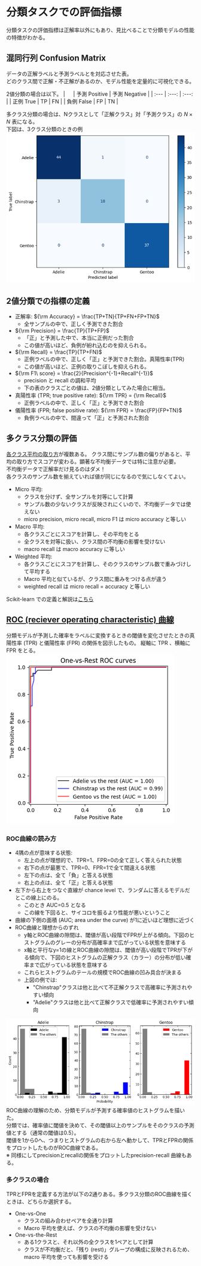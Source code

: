 # 分類タスクでの評価指標
分類タスクの評価指標は正解率以外にもあり、見比べることで分類モデルの性能の特徴がわかる。

## 混同行列 Confusion Matrix

データの正解ラベルと予測ラベルとを対応させた表。  
どのクラス間で正解・不正解があるのか、モデル性能を定量的に可視化できる。

2値分類の場合は以下。
| 　 | 予測 Positive | 予測 Negative |
| :--- | :---: | :---: |
| 正例 True | TP | FN |
| 負例 False | FP | TN |

多クラス分類の場合は、Nクラスとして「正解クラス」対「予測クラス」の $N \times N$ 表になる。  
下図は、3クラス分類のときの例
![confusion_matrix_penguins](figures_dir/confusion_matrix_penguins.png)


## 2値分類での指標の定義
* 正解率: ${\rm Accuracy} = \frac{TP+TN}{TP+FN+FP+TN}$  
  * 全サンプルの中で、正しく予測できた割合
* ${\rm Precision} = \frac{TP}{TP+FP}$  
  * 「正」と予測した中で、本当に正例だった割合  
  * この値が高いほど、負例が紛れ込むのを抑えられる。  
* ${\rm Recall} = \frac{TP}{TP+FN}$
  * 正例ラベルの中で、正しく「正」と予測できた割合。真陽性率(TPR)  
  * この値が高いほど、正例の取りこぼしを抑えられる。  
* ${\rm F1\ score} = \frac{2}{Precision^{-1}+Recall^{-1}}$  
  * precision と recall の調和平均  
  * 下の表のクラスごとの値は、2値分類としてみた場合に相当。
* 真陽性率 (TPR; true positive rate): ${\rm TPR} = {\rm Recall}$
  * 正例ラベルの中で、正しく「正」と予測できた割合  
* 儀陽性率 (FPR; false positive rate): ${\rm FPR} = \frac{FP}{FP+TN}$
  * 負例ラベルの中で、間違って「正」と予測された割合  


## 多クラス分類の評価
[各クラス平均の取り方](https://scikit-learn.org/1.5/modules/model_evaluation.html#from-binary-to-multiclass-and-multilabel)が複数ある。
クラス間にサンプル数の偏りがあると、平均の取り方でスコアが変わる。顕著な不均衡データでは特に注意が必要。  
不均衡データで正解率だけ見るのはダメ！  
各クラスのサンプル数を揃えていれば値が同じになるので気にしなくてよい。

* Micro 平均:
  * クラスを分けず、全サンプルを対等にして計算  
  * サンプル数の少ないクラスが反映されにくいので、不均衡データでは使えない  
  * micro precision, micro recall, micro F1 は micro accuracy と等しい
* Macro 平均:
  * 各クラスごとにスコアを計算し、その平均をとる  
  * 全クラスを対等に扱い、クラス間の不均衡の影響を受けない
  * macro recall は macro accuracy に等しい
* Weighted 平均:
  * 各クラスごとにスコアを計算し、そのクラスのサンプル数で重みづけして平均する
  * Macro 平均と似ているが、クラス間に重みをつける点が違う  
  * weighted recall は micro recall = accuracy と等しい

Scikit-learn での定義と解説は[こちら](https://scikit-learn.org/1.5/modules/model_evaluation.html#multiclass-and-multilabel-classification)

## [ROC (reciever operating characteristic) 曲線](https://scikit-learn.org/1.5/modules/model_evaluation.html#roc-metrics)
分類モデルが予測した確率をラベルに変換するときの閾値を変化させたときの真陽性率 (TPR) と儀陽性率 (FPR) の関係を図示したもの。
縦軸に TPR 、横軸に FPR をとる。  
![roc_penguins](figures_dir/roc_penguins.png)

### ROC曲線の読み方
* 4隅の点が意味する状態:
  * 左上の点が理想的で、TPR=1、FPR=0の全て正しく答えられた状態  
  * 右下の点が最悪で、TPR=0、FPR=1で全て間違える状態
  * 左下の点は、全て「負」と答える状態
  * 右上の点は、全て「正」と答える状態
* 左下から右上をつなぐ直線が chance level で、ランダムに答えるモデルだとこの線上にのる。
  * このとき AUC=0.5 となる
  * この線を下回ると、サイコロを振るより性能が悪いということ
* 曲線の下側の面積 (AUC; area under the curve) が1に近いほど理想に近づく
* ROC曲線と理想からのずれ
  * y軸とROC曲線の隙間は、閾値が高い段階でFPRが上がる傾向。下図のヒストグラムのグレーの分布が高確率まで広がっている状態を意味する
  * x軸と平行なy=1の線とROC曲線の隙間は、閾値が高い段階でTPRが下がる傾向で、下図のヒストグラムの正解クラス（カラー）の分布が低い確率まで広がっている状態を意味する
  * これらヒストグラムのテールの規模でROC曲線の凹み具合が決まる
  * 上図の例では:
    * "Chinstrap"クラスは他と比べて不正解クラスで高確率に予測されやすい傾向
    * "Adelie"クラスは他と比べて正解クラスで低確率に予測されやすい傾向

![roc_penguins](figures_dir/hist_penguins.png)
ROC曲線の理解のため、分類モデルが予測する確率値のヒストグラムを描いた。  
分類では、確率値に閾値を決めて、その閾値以上のサンプルをそのクラスの予測値とする（通常の閾値は0.5）。  
閾値を1から0へ、つまりヒストグラムの右から左へ動かして、TPRとFPRの関係をプロットしたものがROC曲線である。  
※ 同様にしてprecisionとrecallの関係をプロットしたprecision-recall 曲線もある。

### 多クラスの場合
TPRとFPRを定義する方法が以下の2通りある。多クラス分類のROC曲線を描くときは、どちらか選択する。
* One-vs-One
  * クラスの組み合わせペアを全通り計算
  * Macro 平均を使えば、クラスの不均衡の影響を受けない
* One-vs-the-Rest
  * ある1クラスと、それ以外の全クラスを1ペアとして計算
  * クラスが不均衡だと、「残り (rest)」グループの構成に反映されるため、macro 平均を使っても影響を受ける
